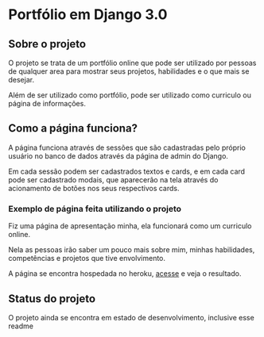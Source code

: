 # Portfólio em Django 3.0

## Sobre o projeto
O projeto se trata de um portfólio online que pode ser utilizado por pessoas de qualquer area para mostrar seus projetos, habilidades e o que mais se desejar.

Além de ser utilizado como portfólio, pode ser utilizado como curriculo ou página de informações.

## Como a página funciona?
A página funciona através de sessões que são cadastradas pelo próprio usuário no banco de dados através da página de admin do Django.

Em cada sessão podem ser cadastrados textos e cards, e em cada card pode ser cadastrado modais, que aparecerão na tela através do acionamento de botões nos seus respectivos cards.

### Exemplo de página feita utilizando o projeto
Fiz uma página de apresentação minha, ela funcionará como um curriculo online.

Nela as pessoas irão saber um pouco mais sobre mim, minhas habilidades, competências e projetos que tive envolvimento.

A página se encontra hospedada no heroku, [acesse](https://fjrleao.herokuapp.com/) e veja o resultado.

## Status do projeto
O projeto ainda se encontra em estado de desenvolvimento, inclusive esse readme